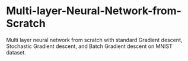 # Multi-layer-Neural-Network-from-Scratch

Multi layer neural network from scratch with standard Gradient descent, Stochastic Gradient descent, and Batch Gradient descent on MNIST dataset.

